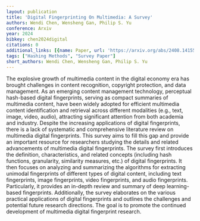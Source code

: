 ```yaml
---
layout: publication
title: 'Digital Fingerprinting On Multimedia: A Survey'
authors: Wendi Chen, Wensheng Gan, Philip S. Yu
conference: Arxiv
year: 2024
bibkey: chen2024digital
citations: 0
additional_links: [{name: Paper, url: 'https://arxiv.org/abs/2408.14155'}]
tags: ["Hashing Methods", "Survey Paper"]
short_authors: Wendi Chen, Wensheng Gan, Philip S. Yu
---
```

The explosive growth of multimedia content in the digital economy era has
brought challenges in content recognition, copyright protection, and data
management. As an emerging content management technology, perceptual hash-based
digital fingerprints, serving as compact summaries of multimedia content, have
been widely adopted for efficient multimedia content identification and
retrieval across different modalities (e.g., text, image, video, audio),
attracting significant attention from both academia and industry. Despite the
increasing applications of digital fingerprints, there is a lack of systematic
and comprehensive literature review on multimedia digital fingerprints. This
survey aims to fill this gap and provide an important resource for researchers
studying the details and related advancements of multimedia digital
fingerprints. The survey first introduces the definition, characteristics, and
related concepts (including hash functions, granularity, similarity measures,
etc.) of digital fingerprints. It then focuses on analyzing and summarizing the
algorithms for extracting unimodal fingerprints of different types of digital
content, including text fingerprints, image fingerprints, video fingerprints,
and audio fingerprints. Particularly, it provides an in-depth review and
summary of deep learning-based fingerprints. Additionally, the survey
elaborates on the various practical applications of digital fingerprints and
outlines the challenges and potential future research directions. The goal is
to promote the continued development of multimedia digital fingerprint
research.